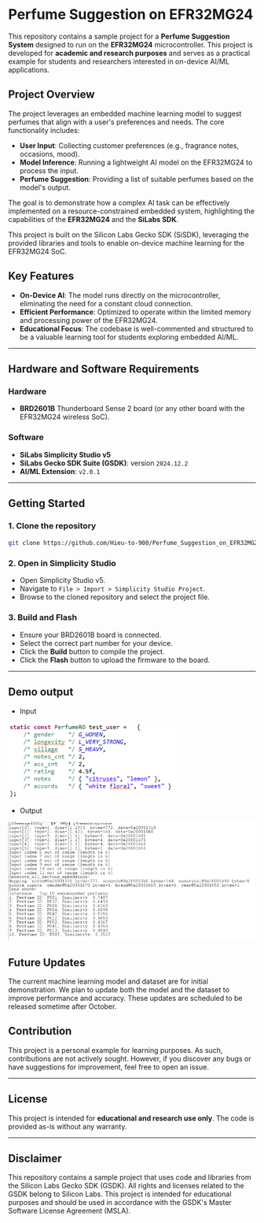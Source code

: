 # Perfume Suggestion on EFR32MG24

This repository contains a sample project for a **Perfume Suggestion System** designed to run on the **EFR32MG24** microcontroller. This project is developed for **academic and research purposes** and serves as a practical example for students and researchers interested in on-device AI/ML applications.

## Project Overview

The project leverages an embedded machine learning model to suggest perfumes that align with a user's preferences and needs. The core functionality includes:

  * **User Input**: Collecting customer preferences (e.g., fragrance notes, occasions, mood).
  * **Model Inference**: Running a lightweight AI model on the EFR32MG24 to process the input.
  * **Perfume Suggestion**: Providing a list of suitable perfumes based on the model's output.

The goal is to demonstrate how a complex AI task can be effectively implemented on a resource-constrained embedded system, highlighting the capabilities of the **EFR32MG24** and the **SiLabs SDK**.

This project is built on the Silicon Labs Gecko SDK (SiSDK), leveraging the provided libraries and tools to enable on-device machine learning for the EFR32MG24 SoC.

## Key Features

  * **On-Device AI**: The model runs directly on the microcontroller, eliminating the need for a constant cloud connection.
  * **Efficient Performance**: Optimized to operate within the limited memory and processing power of the EFR32MG24.
  * **Educational Focus**: The codebase is well-commented and structured to be a valuable learning tool for students exploring embedded AI/ML.

-----

## Hardware and Software Requirements

### Hardware

  * **BRD2601B** Thunderboard Sense 2 board (or any other board with the EFR32MG24 wireless SoC).

### Software

  * **SiLabs Simplicity Studio v5**
  * **SiLabs Gecko SDK Suite (GSDK)**: version `2024.12.2`
  * **AI/ML Extension**: `v2.0.1`

-----

## Getting Started

### 1\. Clone the repository

```bash
git clone https://github.com/Hieu-to-900/Perfume_Suggestion_on_EFR32MG24.git
```

### 2\. Open in Simplicity Studio

  * Open Simplicity Studio v5.
  * Navigate to `File > Import > Simplicity Studio Project`.
  * Browse to the cloned repository and select the project file.

### 3\. Build and Flash

  * Ensure your BRD2601B board is connected.
  * Select the correct part number for your device.
  * Click the **Build** button to compile the project.
  * Click the **Flash** button to upload the firmware to the board.

-----

## Demo output
* Input

![alt text](images/image1.png)

* Output

![alt text](images/image2.png)

## Future Updates
The current machine learning model and dataset are for initial demonstration. We plan to update both the model and the dataset to improve performance and accuracy. These updates are scheduled to be released sometime after October.

## Contribution

This project is a personal example for learning purposes. As such, contributions are not actively sought. However, if you discover any bugs or have suggestions for improvement, feel free to open an issue.

-----

## License

This project is intended for **educational and research use only**. The code is provided as-is without any warranty.

-----

## Disclaimer

This repository contains a sample project that uses code and libraries from the Silicon Labs Gecko SDK (GSDK). All rights and licenses related to the GSDK belong to Silicon Labs. This project is intended for educational purposes and should be used in accordance with the GSDK's Master Software License Agreement (MSLA).